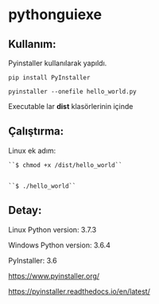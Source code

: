 # pythonguiexe

Kullanım:
------
  Pyinstaller kullanılarak yapıldı.
 
  ``pip install PyInstaller``
  
  ``pyinstaller --onefile hello_world.py``
  
  
  Executable lar **dist** klasörlerinin içinde 

Çalıştırma:
------
  Linux ek adım:
  
  
    ``$ chmod +x /dist/hello_world``
    
    
    ``$ ./hello_world``
    
    


Detay:
------
  Linux Python version: 3.7.3
  
  
  Windows Python version: 3.6.4
  
  
  PyInstaller: 3.6


  https://www.pyinstaller.org/
  
 
  https://pyinstaller.readthedocs.io/en/latest/

